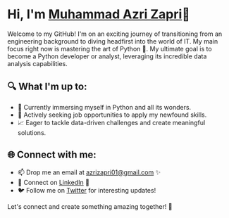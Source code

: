 # Hi, I'm [Muhammad Azri Zapri](https://github.com/azzacodess)👋

Welcome to my GitHub! I'm on an exciting journey of transitioning from an engineering background to diving headfirst into the world of IT. My main focus right now is mastering the art of Python 🐍. My ultimate goal is to become a Python developer or analyst, leveraging its incredible data analysis capabilities.

## 🔍 What I'm up to:

- 🌱 Currently immersing myself in Python and all its wonders.
- 💼 Actively seeking job opportunities to apply my newfound skills.
- 📈 Eager to tackle data-driven challenges and create meaningful solutions.

## 🌐 Connect with me:

- 📫 Drop me an email at [azrizapri01@gmail.com](mailto:azrizapri01@gmail.com) ✨
- 💼 Connect on [LinkedIn](https://www.linkedin.com/in/muhammadazribinzapri/) 👥
- 🐦 Follow me on [Twitter](https://twitter.com/azzacodes) for interesting updates!

Let's connect and create something amazing together! 🚀
